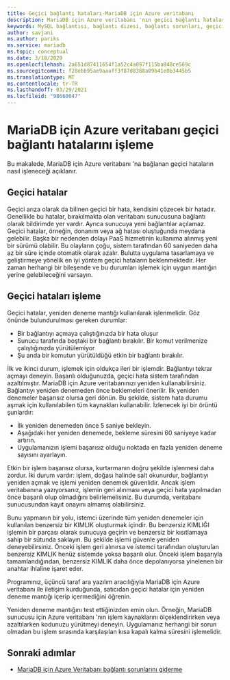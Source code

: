 ```yaml
---
title: Geçici bağlantı hataları-MariaDB için Azure veritabanı
description: MariaDB için Azure veritabanı 'nın geçici bağlantı hatalarını nasıl işleyeceğinizi öğrenin.
keywords: MySQL bağlantısı, bağlantı dizesi, bağlantı sorunları, geçici hata, bağlantı hatası
author: savjani
ms.author: pariks
ms.service: mariadb
ms.topic: conceptual
ms.date: 3/18/2020
ms.openlocfilehash: 2a651d87411654f1a52c4a097f115ba848ce569c
ms.sourcegitcommit: f28ebb95ae9aaaff3f87d8388a09b41e0b3445b5
ms.translationtype: MT
ms.contentlocale: tr-TR
ms.lasthandoff: 03/29/2021
ms.locfileid: "98660047"
---
```

# <a name="handling-of-transient-connectivity-errors-for-azure-database-for-mariadb"></a>MariaDB için Azure veritabanı geçici bağlantı hatalarını işleme

Bu makalede, MariaDB için Azure veritabanı 'na bağlanan geçici hataların nasıl işleneceği açıklanır.

## <a name="transient-errors"></a>Geçici hatalar

Geçici arıza olarak da bilinen geçici bir hata, kendisini çözecek bir hatadır. Genellikle bu hatalar, bırakılmakta olan veritabanı sunucusuna bağlantı olarak bildirimde yer vardır. Ayrıca sunucuya yeni bağlantılar açılamaz. Geçici hatalar, örneğin, donanım veya ağ hatası oluştuğunda meydana gelebilir. Başka bir nedenden dolayı PaaS hizmetinin kullanıma alınmış yeni bir sürümü olabilir. Bu olayların çoğu, sistem tarafından 60 saniyeden daha az bir süre içinde otomatik olarak azalır. Bulutta uygulama tasarlamaya ve geliştirmeye yönelik en iyi yöntem geçici hataların beklenmektedir. Her zaman herhangi bir bileşende ve bu durumları işlemek için uygun mantığın yerine gelebileceğini varsayın.

## <a name="handling-transient-errors"></a>Geçici hataları işleme

Geçici hatalar, yeniden deneme mantığı kullanılarak işlenmelidir. Göz önünde bulundurulması gereken durumlar:

* Bir bağlantıyı açmaya çalıştığınızda bir hata oluşur
* Sunucu tarafında boştaki bir bağlantı bırakılır. Bir komut verilmenize çalıştığınızda yürütülemiyor
* Şu anda bir komutun yürütüldüğü etkin bir bağlantı bırakılır.

İlk ve ikinci durum, işlemek için oldukça ileri bir işlemdir. Bağlantıyı tekrar açmayı deneyin. Başarılı olduğunuzda, geçici hata sistem tarafından azaltılmıştır. MariaDB için Azure veritabanınızı yeniden kullanabilirsiniz. Bağlantıyı yeniden denemeden önce beklemeleri önerilir. İlk yeniden denemeler başarısız olursa geri dönün. Bu şekilde, sistem hata durumu aşmak için kullanılabilen tüm kaynakları kullanabilir. İzlenecek iyi bir örüntü şunlardır:

* İlk yeniden denemeden önce 5 saniye bekleyin.
* Aşağıdaki her yeniden denemede, bekleme süresini 60 saniyeye kadar artırın.
* Uygulamanızın işlemi başarısız olduğu noktada en fazla yeniden deneme sayısını ayarlayın.

Etkin bir işlem başarısız olursa, kurtarmanın doğru şekilde işlenmesi daha zordur. İki durum vardır: işlem, doğası halinde salt okunurdur, bağlantıyı yeniden açmak ve işlemi yeniden denemek güvenlidir. Ancak işlem veritabanına yazıyorsanız, işlemin geri alınması veya geçici hata yapılmadan önce başarılı olup olmadığını belirlemelisiniz. Bu durumda, veritabanı sunucusundan kayıt onayını almamış olabilirsiniz.

Bunu yapmanın bir yolu, istemci üzerinde tüm yeniden denemeler için kullanılan benzersiz bir KIMLIK oluşturmak içindir. Bu benzersiz KIMLIĞI işlemin bir parçası olarak sunucuya geçirin ve benzersiz bir kısıtlamaya sahip bir sütunda saklayın. Bu şekilde işlemi güvenle yeniden deneyebilirsiniz. Önceki işlem geri alınırsa ve istemci tarafından oluşturulan benzersiz KIMLIK henüz sistemde yoksa başarılı olur. Önceki işlem başarıyla tamamlandığından, benzersiz KIMLIK daha önce depolanıyorsa yinelenen bir anahtar ihlaline işaret eder.

Programınız, üçüncü taraf ara yazılım aracılığıyla MariaDB için Azure veritabanı ile iletişim kurduğunda, satıcıdan geçici hatalar için yeniden deneme mantığı içerip içermediğini öğrenin.

Yeniden deneme mantığını test ettiğinizden emin olun. Örneğin, MariaDB sunucusu için Azure veritabanı 'nın işlem kaynaklarını ölçeklendirirken veya azaltılarken kodunuzu yürütmeyi deneyin. Uygulamanız herhangi bir sorun olmadan bu işlem sırasında karşılaşılan kısa kapalı kalma süresini işlemelidir.

## <a name="next-steps"></a>Sonraki adımlar

* [MariaDB için Azure Veritabanı bağlantı sorunlarını giderme](howto-troubleshoot-common-connection-issues.md)
